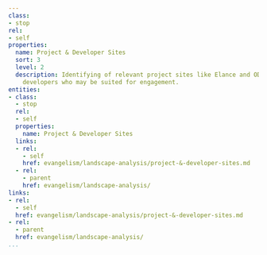 ```yaml
---
class:
- stop
rel:
- self
properties:
  name: Project & Developer Sites
  sort: 3
  level: 2
  description: Identifying of relevant project sites like Elance and ODesk, and targeting
    developers who may be suited for engagement.
entities:
- class:
  - stop
  rel:
  - self
  properties:
    name: Project & Developer Sites
  links:
  - rel:
    - self
    href: evangelism/landscape-analysis/project-&-developer-sites.md
  - rel:
    - parent
    href: evangelism/landscape-analysis/
links:
- rel:
  - self
  href: evangelism/landscape-analysis/project-&-developer-sites.md
- rel:
  - parent
  href: evangelism/landscape-analysis/
...
```

